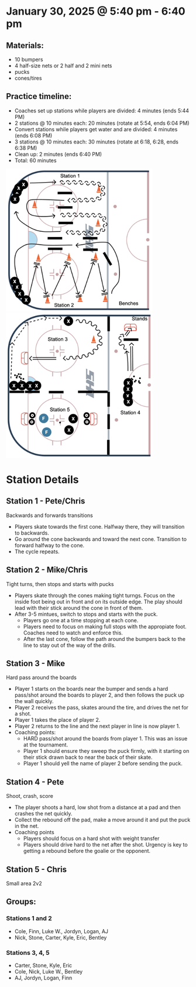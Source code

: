 # January 30, 2025 @ 5:40 pm - 6:40 pm

## Materials:
- 10 bumpers
- 4 half-size nets or 2 half and 2 mini nets
- pucks
- cones/tires

## Practice timeline:
- Coaches set up stations while players are divided: 4 minutes (ends 5:44 PM)
- 2 stations @ 10 minutes each: 20 minutes (rotate at 5:54, ends 6:04 PM)
- Convert stations while players get water and are divided: 4 minutes (ends 6:08 PM)
- 3 stations @ 10 minutes each: 30 minutes (rotate at 6:18, 6:28, ends 6:38 PM)
- Clean up: 2 minutes (ends 6:40 PM)
- Total: 60 minutes

<img src="https://github.com/salter14/hockey/blob/main/drill_diagrams/Practice_layout_20250121_pt1.png" alt="alt" width="400px"> <img src="https://github.com/salter14/hockey/blob/main/drill_diagrams/Practice_layout_20250130_pt2.png" alt="alt" width="400px">

# Station Details

## Station 1 - Pete/Chris
Backwards and forwards transitions
- Players skate towards the first cone. Halfway there, they will transition to backwards.
- Go around the cone backwards and toward the next cone. Transition to forward halfway to the cone.
- The cycle repeats.

## Station 2 - Mike/Chris
Tight turns, then stops and starts with pucks
- Players skate through the cones making tight turngs. Focus on the inside foot being out in front and on its outside edge. The play should lead with their stick around the cone in front of them.
- After 3-5 mintues, switch to stops and starts with the puck.
  - Players go one at a time stopping at each cone.
  - Players need to focus on making full stops with the appropiate foot. Coaches need to watch and enforce this.
  - After the last cone, follow the path around the bumpers back to the line to stay out of the way of the drills.


## Station 3 - Mike
Hard pass around the boards
- Player 1 starts on the boards near the bumper and sends a hard pass/shot around the boards to player 2, and then follows the puck up the wall quickly.
- Player 2 receives the pass, skates around the tire, and drives the net for a shot.
- Player 1 takes the place of player 2.
- Player 2 returns to the line and the next player in line is now player 1.
- Coaching points:
  - HARD pass/shot around the boards from player 1. This was an issue at the tournament.
  - Player 1 should ensure they sweep the puck firmly, with it starting on their stick drawn back to near the back of their skate.
  - Player 1 should yell the name of player 2 before sending the puck.

## Station 4 - Pete
Shoot, crash, score
- The player shoots a hard, low shot from a distance at a pad and then crashes the net quickly.
- Collect the rebound off the pad, make a move around it and put the puck in the net.
- Coaching points
    - Players should focus on a hard shot with weight transfer
    - Players should drive hard to the net after the shot. Urgency is key to getting a rebound before the goalie or the opponent.

## Station 5 - Chris
Small area 2v2


## Groups:
### Stations 1 and 2
- Cole, Finn, Luke W., Jordyn, Logan, AJ
- Nick, Stone, Carter, Kyle, Eric, Bentley

### Stations 3, 4, 5
- Carter, Stone, Kyle, Eric
- Cole, Nick, Luke W., Bentley
- AJ, Jordyn, Logan, Finn

